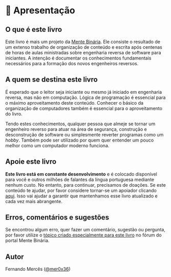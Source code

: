 # 🙌 Apresentação

## O que é este livro

Este livro é mais um projeto da [Mente Binária](https://www.mentebinaria.com.br/). Ele consiste o resultado de um extenso trabalho de organização de conteúdo e escrita após centenas de horas de aulas ministradas sobre engenharia reversa de software para iniciantes. A intenção é documentar os conhecimentos fundamentais necessários para a formação dos novos engenheiros reversos.

## A quem se destina este livro

É esperado que o leitor seja iniciante ou mesmo já iniciado em engenharia reversa, mas não em computação. Lógica de programação é essencial para o máximo aproveitamento deste conteúdo. Conhecer o básico da organização de computadores também é essencial para o aproveitamento do livro.

Tendo estes conhecimentos, qualquer pessoa que almeje se tornar um engenheiro reverso para atuar na área de segurança, construção e desconstrução de software ou simplesmente reverter programas como um _hobby_. Também pode ser utilizado por quem quer entender um pouco melhor como um computador moderno funciona.

## Apoie este livro

**Este livro está em constante desenvolvimento** e é colocado disponível para você e outros milhões de falantes da língua portuguesa mediante nenhum custo. No entanto, para continuar, precisamos de doações. Se este conteúdo te ajudar, por favor considere tornar-se um apoiador clicando [aqui](http://menteb.in/apoie). Isso vai ajudar a garantir que mantenhamos esse livro atualizado e cada vez mais abrangente.

## Erros, comentários e sugestões

Se encontrou algum erro, quer fazer um comentário, sugestão ou pergunta, por favor utilize o [tópico criado especialmente para este livro](https://www.mentebinaria.com.br/forums/topic/341-livro-fundamentos-de-engenharia-reversa/) no fórum do portal Mente Binária.

## Autor

Fernando Mercês \([@mer0x36](https://twitter.com/mer0x36)\)

